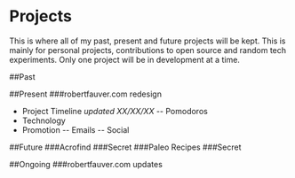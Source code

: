 Projects
========

This is where all of my past, present and future projects will be kept. This is mainly for personal projects, contributions to open source and random tech experiments. Only one project will be in development at a time.

##Past

##Present
###robertfauver.com redesign
- Project Timeline _updated XX/XX/XX_
-- Pomodoros
- Technology
- Promotion
-- Emails
-- Social

##Future
###Acrofind
###Secret
###Paleo Recipes
###Secret

##Ongoing
###robertfauver.com updates
